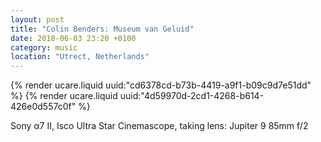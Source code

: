 ```yaml
---
layout: post
title: "Colin Benders: Museum van Geluid"
date: 2018-06-03 23:20 +0100
category: music
location: "Utrect, Netherlands"
---
```


{% render ucare.liquid uuid:"cd6378cd-b73b-4419-a9f1-b09c9d7e51dd" %}
{% render ucare.liquid uuid:"4d59970d-2cd1-4268-b614-426e0d557c0f" %}

Sony α7 II, Isco Ultra Star Cinemascope, taking lens: Jupiter 9 85mm f/2